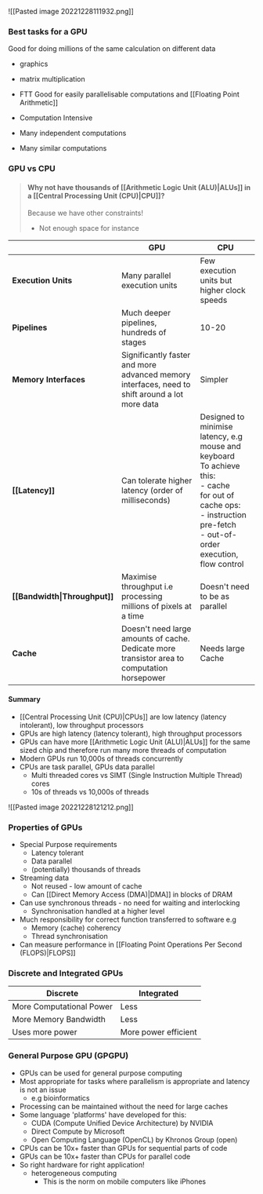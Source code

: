 ![[Pasted image 20221228111932.png]]


### Best tasks for a GPU
Good for doing millions of the same calculation on different data
- graphics
- matrix multiplication
- FTT
Good for easily parallelisable computations and [[Floating Point Arithmetic]]

- Computation Intensive
- Many independent computations
- Many similar computations

### GPU vs CPU
> #### Why not have thousands of [[Arithmetic Logic Unit (ALU)|ALUs]] in a [[Central Processing Unit (CPU)|CPU]]?
> Because we have other constraints!
> - Not enough space for instance

| |GPU| CPU|
|---|----|---|
|**Execution Units**|Many parallel execution units | Few execution units but higher clock speeds|
|**Pipelines**|Much deeper pipelines, hundreds of stages| 10-20|
|**Memory Interfaces**|Significantly faster and more advanced memory interfaces, need to shift around a lot more data| Simpler|
|**[[Latency]]**|Can tolerate higher latency (order of milliseconds)| Designed to minimise latency, e.g mouse and keyboard<br /> To achieve this:<br /> - cache<br />for out of cache ops:<br /> - instruction pre-fetch<br /> - out-of-order execution, flow control|
|**[[Bandwidth\|Throughput]]**|Maximise throughput i.e processing millions of pixels at a time|Doesn't need to be as parallel|
|**Cache**|Doesn't need large amounts of cache. Dedicate more transistor area to computation horsepower|Needs large Cache|

#### Summary
- [[Central Processing Unit (CPU)|CPUs]] are low latency (latency intolerant), low throughput processors
- GPUs are high latency (latency tolerant), high throughput processors
- GPUs can have more [[Arithmetic Logic Unit (ALU)|ALUs]] for the same sized chip and therefore run many more threads of computation
- Modern GPUs run 10,000s of threads concurrently
- CPUs are task parallel, GPUs data parallel
	- Multi threaded cores vs SIMT (Single Instruction Multiple Thread) cores
	- 10s of threads vs 10,000s of threads

![[Pasted image 20221228121212.png]]

### Properties of GPUs
- Special Purpose requirements
	- Latency tolerant
	- Data parallel
	- (potentially) thousands of threads
- Streaming data
	- Not reused - low amount of cache
	- Can [[Direct Memory Access (DMA)|DMA]] in blocks of DRAM
- Can use synchronous threads - no need for waiting and interlocking
	- Synchronisation handled at a higher level
- Much responsibility for correct function transferred to software e.g
	- Memory (cache) coherency
	- Thread synchronisation
 - Can measure performance in [[Floating Point Operations Per Second (FLOPS)|FLOPS]]

### Discrete and Integrated GPUs
|Discrete|Integrated|
|---|---|
|More Computational Power| Less|
| More Memory Bandwidth| Less|
| Uses more power| More power efficient|


### General Purpose GPU (GPGPU)
- GPUs can be used for general purpose computing
- Most appropriate for tasks where parallelism is appropriate and latency is not an issue
	- e.g bioinformatics
- Processing can be maintained without the need for large caches
- Some language 'platforms' have developed for this:
	- CUDA (Compute Unified Device Architecture) by NVIDIA
	- Direct Compute by Microsoft
	- Open Computing Language (OpenCL) by Khronos Group (open)
- CPUs can be 10x+ faster than GPUs for sequential parts of code
- GPUs can be 10x+ faster than CPUs for parallel code
- So right hardware for right application!
	- heterogeneous computing
		- This is the norm on mobile computers like iPhones



